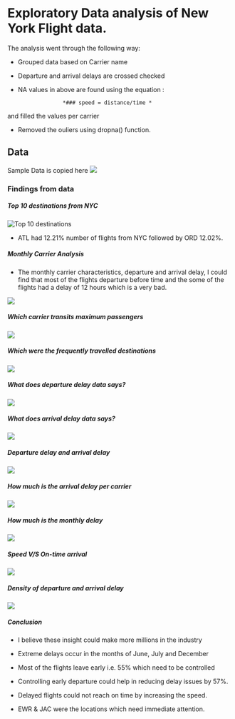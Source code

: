 
# Exploratory Data analysis of New York Flight data.

The analysis went through the following way:

- Grouped data based on Carrier name
- Departure and arrival delays are crossed checked
- NA values in above are found using the equation :

					*### speed = distance/time *
					
and filled the values per carrier

- Removed the ouliers using dropna() function.

## Data
Sample Data is copied here
![](https://github.com/bimal2810/Projects/blob/master/A-001%20NYC%20flight/images/data.PNG?raw=true)


### Findings from data

 #####  Top 10 destinations from NYC

![Top 10 destinations](https://github.com/bimal2810/Projects/blob/588db436ee97a308f12a48a86671eb0bd06bb643/A-001%20NYC%20flight/images/2.PNG?raw=true "Top 10 destinations")

- ATL had 12.21% number of flights from NYC followed by ORD 12.02%.

##### Monthly Carrier Analysis

- The monthly carrier characteristics, departure and arrival delay, I could find that most of the flights departure before time and the some of the flights had a delay of 12 hours which is a very bad.

![](https://github.com/bimal2810/Projects/blob/588db436ee97a308f12a48a86671eb0bd06bb643/A-001%20NYC%20flight/images/3.PNG?raw=true)

##### Which carrier transits maximum passengers

![](https://github.com/bimal2810/Projects/blob/588db436ee97a308f12a48a86671eb0bd06bb643/A-001%20NYC%20flight/images/4.PNG?raw=true)

##### Which were the frequently travelled destinations

![](https://github.com/bimal2810/Projects/blob/588db436ee97a308f12a48a86671eb0bd06bb643/A-001%20NYC%20flight/images/5.PNG?raw=true)

##### What does departure delay data says?
![](https://github.com/bimal2810/Projects/blob/588db436ee97a308f12a48a86671eb0bd06bb643/A-001%20NYC%20flight/images/6.PNG?raw=true)

##### What does arrival delay data says?

![](https://github.com/bimal2810/Projects/blob/588db436ee97a308f12a48a86671eb0bd06bb643/A-001%20NYC%20flight/images/7.PNG?raw=true)

##### Departure delay and arrival delay

![](https://github.com/bimal2810/Projects/blob/588db436ee97a308f12a48a86671eb0bd06bb643/A-001%20NYC%20flight/images/8.PNG?raw=true)

##### How much is the arrival delay per carrier
![](https://github.com/bimal2810/Projects/blob/588db436ee97a308f12a48a86671eb0bd06bb643/A-001%20NYC%20flight/images/10.PNG?raw=true)

##### How much is the monthly delay

![](https://github.com/bimal2810/Projects/blob/588db436ee97a308f12a48a86671eb0bd06bb643/A-001%20NYC%20flight/images/11.PNG?raw=true)

##### Speed V/S On-time arrival
![](https://github.com/bimal2810/Projects/blob/588db436ee97a308f12a48a86671eb0bd06bb643/A-001%20NYC%20flight/images/12.PNG?raw=true)

##### Density of departure and arrival delay
![](https://github.com/bimal2810/Projects/blob/588db436ee97a308f12a48a86671eb0bd06bb643/A-001%20NYC%20flight/images/13.PNG?raw=true)

##### Conclusion

- I believe these insight could make more millions in the industry

- Extreme delays occur in the months of June,  July and December

-  Most of the flights leave early i.e. 55% which need to be controlled

-  Controlling early departure could help in reducing delay issues by  57%.

-  Delayed flights could not reach on time by increasing the speed.

-  EWR & JAC were the locations which need immediate attention.


